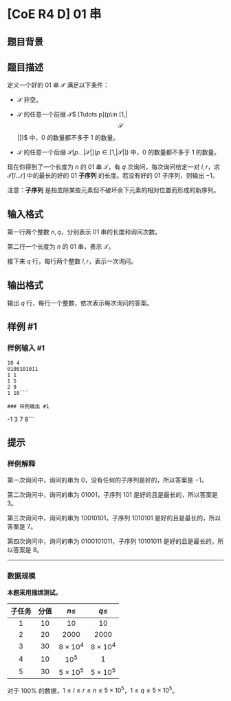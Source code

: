 # [CoE R4 D] 01 串

## 题目背景



## 题目描述

定义一个好的 $01$ 串 $\mathcal{S}$ 满足以下条件：

+ $\mathcal{S}$ 非空。

+ $\mathcal{S}$ 的任意一个前缀 $\mathcal {S}$$ [1\dots p](p\in [1,|$$\mathcal S$$|])$ 中，$0$ 的数量都不多于 $1$ 的数量。
+ $\mathcal{S}$ 的任意一个后缀 $\mathcal S$$[p\dots |$$\mathcal{S}$$|](p\in [1,|$$\mathcal S$$|])$ 中，$0$ 的数量都不多于 $1$ 的数量。

现在你得到了一个长度为 $n$ 的 $01$ 串 $\mathcal{T}$，有 $q$ 次询问，每次询问给定一对 $l,r$，求 $\mathcal{T}[l\dots r]$ 中的最长的好的 $01$ **子序列** 的长度。若没有好的 $01$ 子序列，则输出 $-1$。

注意：**子序列** 是指去除某些元素但不破坏余下元素的相对位置而形成的新序列。

## 输入格式

第一行两个整数 $n,q$，分别表示 $01$ 串的长度和询问次数。

第二行一个长度为 $n$ 的 $01$ 串，表示 $\mathcal{T}$。

接下来 $q$ 行，每行两个整数 $l,r$，表示一次询问。

## 输出格式

输出 $q$ 行，每行一个整数，依次表示每次询问的答案。

## 样例 #1

### 样例输入 #1
```
10 4
0100101011
1 1
1 5
2 9
1 10```

### 样例输出 #1

```
-1
3
7
8```

## 提示

### 样例解释

第一次询问中，询问的串为 $0$，没有任何的子序列是好的，所以答案是 $-1$。

第二次询问中，询问的串为 $01001$，子序列 $101$ 是好的且是最长的，所以答案是 $3$。

第三次询问中，询问的串为 $10010101$，子序列 $1010101$ 是好的且是最长的，所以答案是 $7$。

第四次询问中，询问的串为 $0100101011$，子序列 $10101011$ 是好的且是最长的，所以答案是 $8$。

---

### 数据规模

**本题采用捆绑测试。**

| 子任务 | 分值 | $n \le$ | $q \le$ |
| :-: | :-: | :-: | :-: |
| $1$ | $10$ | $10$ | $10$ |
| $2$ | $20$ | $2000$ | $2000$ |
| $3$ | $30$ | $8\times 10^4$ | $8\times 10^4$ |
| $4$ | $10$ | $10^5$ | $1$ |
| $5$ | $30$ | $5\times 10^5$ | $5\times 10^5$ |

对于 $100\%$ 的数据，$1 \leq l \leq r \leq n \leq 5 \times 10^5$，$1 \leq q \leq 5 \times 10^5$。
